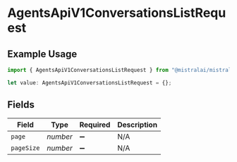 # AgentsApiV1ConversationsListRequest

## Example Usage

```typescript
import { AgentsApiV1ConversationsListRequest } from "@mistralai/mistralai/models/operations";

let value: AgentsApiV1ConversationsListRequest = {};
```

## Fields

| Field              | Type               | Required           | Description        |
| ------------------ | ------------------ | ------------------ | ------------------ |
| `page`             | *number*           | :heavy_minus_sign: | N/A                |
| `pageSize`         | *number*           | :heavy_minus_sign: | N/A                |